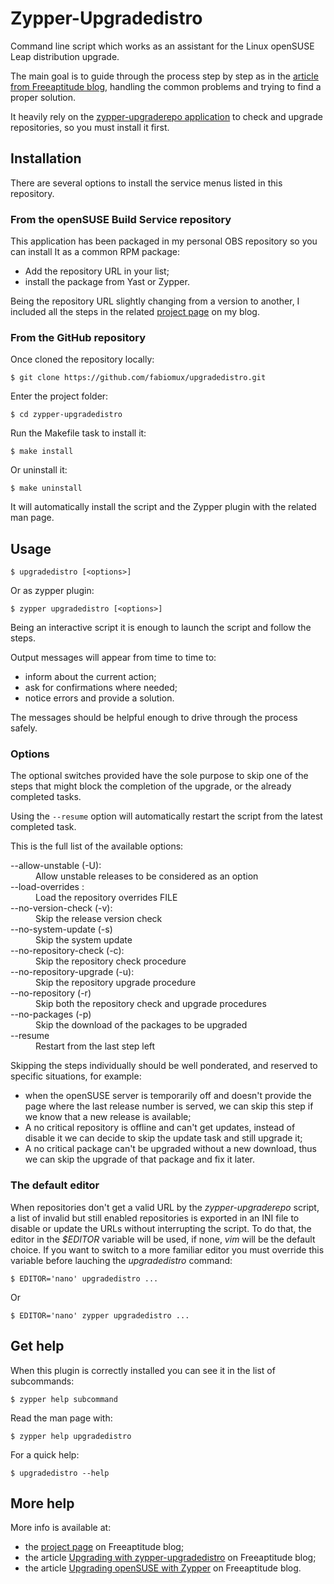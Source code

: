 # Zypper-Upgradedistro

Command line script which works as an assistant for the Linux openSUSE Leap distribution upgrade.

The main goal is to guide through the process step by step as in the [article from Freeaptitude blog][upgrading_with_zypper],
handling the common problems and trying to find a proper solution.

It heavily rely on the [zypper-upgraderepo application][zypper_upgraderepo] to check and upgrade repositories,
so you must install it first.

## Installation

There are several options to install the service menus listed in this repository.

### From the openSUSE Build Service repository

This application has been packaged in my personal OBS repository so you can install It
as a common RPM package:
- Add the repository URL in your list;
- install the package from Yast or Zypper.

Being the repository URL slightly changing from a version to another, I included all the steps
in the related [project page][project_page] on my blog.

### From the GitHub repository

Once cloned the repository locally:
```shell
$ git clone https://github.com/fabiomux/upgradedistro.git
```

Enter the project folder:
```shell
$ cd zypper-upgradedistro
```

Run the Makefile task to install it:
```shell
$ make install
```

Or uninstall it:
```shell
$ make uninstall
```

It will automatically install the script and the Zypper plugin with the related man page.

## Usage

```shell
$ upgradedistro [<options>]
```

Or as zypper plugin:
```shell
$ zypper upgradedistro [<options>]
```

Being an interactive script it is enough to launch the script and follow the steps.

Output messages will appear from time to time to:
- inform about the current action;
- ask for confirmations where needed;
- notice errors and provide a solution.

The messages should be helpful enough to drive through the process safely.

### Options

The optional switches provided have the sole purpose to skip one of the steps that
might block the completion of the upgrade, or the already completed tasks.

Using the `--resume` option will automatically restart the script from the latest
completed task.

This is the full list of the available options:
<dl>
  <dt>--allow-unstable (-U):</dt>
  <dd>Allow unstable releases to be considered as an option</dd>

  <dt>--load-overrides <FILE>:</dt>
  <dd>Load the repository overrides FILE</dd>

  <dt>--no-version-check (-v):</dt>
  <dd>Skip the release version check</dd>

  <dt>--no-system-update (-s)</dt>
  <dd>Skip the system update</dd>

  <dt>--no-repository-check (-c):</dt>
  <dd>Skip the repository check procedure</dd>

  <dt>--no-repository-upgrade (-u):</dt>
  <dd>Skip the repository upgrade procedure</dd>

  <dt>--no-repository (-r)</dt>
  <dd>Skip both the repository check and upgrade procedures</dd>

  <dt>--no-packages (-p)</dt>
  <dd>Skip the download of the packages to be upgraded</dd>

  <dt>--resume</dt>
  <dd>Restart from the last step left</dd>
</dl>

Skipping the steps individually should be well ponderated, and reserved to specific situations,
for example:
- when the openSUSE server is temporarily off and doesn't provide the page where the last
  release number is served, we can skip this step if we know that a new release is available;
- A no critical repository is offline and can't get updates, instead of disable it we can decide
  to skip the update task and still upgrade it;
- A no critical package can't be upgraded without a new download, thus we can skip the upgrade
  of that package and fix it later.

### The default editor

When repositories don't get a valid URL by the *zypper-upgraderepo* script, a list of invalid but
still enabled repositories is exported in an INI file to disable or update the URLs without
interrupting the script.
To do that, the editor in the *$EDITOR* variable will be used, if none, *vim* will be the default
choice.
If you want to switch to a more familiar editor you must override this variable before lauching
the *upgradedistro* command:
```shell
$ EDITOR='nano' upgradedistro ...
```
Or
```shell
$ EDITOR='nano' zypper upgradedistro ...
```

## Get help

When this plugin is correctly installed you can see it in the list of subcommands:
```shell
$ zypper help subcommand
```

Read the man page with:
```shell
$ zypper help upgradedistro
```

For a quick help:
```shell
$ upgradedistro --help
```

## More help

More info is available at:
- the [project page][project_page] on Freeaptitude blog;
- the article [Upgrading with zypper-upgradedistro][upgrading_with_zypper_upgradedistro] on Freeaptitude blog;
- the article [Upgrading openSUSE with Zypper][upgrading_with_zypper] on Freeaptitude blog.


[upgrading_with_zypper_upgradedistro]: https://freeaptitude.altervista.org/articles/upgrading-opensuse-leap-with-zypper-upgradedistro.html "Upgrading openSUSE with Zypper-Upgradedistro"
[upgrading_with_zypper]: https://freeaptitude.altervista.org/articles/upgrading-opensuse-with-zypper.html "Upgrading openSUSE with Zypper"
[zypper_upgraderepo]: https://github.com/fabiomux/zypper-upgraderepo "Github page of the zypper-upgraderepo project"
[project_page]: https://freeaptitude.altervista.org/projects/zypper-upgradedistro.html "Zypper-Upgraderepo project page"

